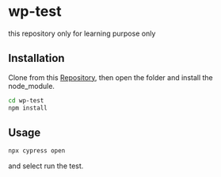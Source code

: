 # wp-test
this repository only for learning purpose only

## Installation

Clone from this [Repository](https://github.com/hanatakaruki/wp-test.git), then open the folder and install the node_module.

```bash
cd wp-test
npm install
```

## Usage

```javascript
npx cypress open
```

and select run the test.
